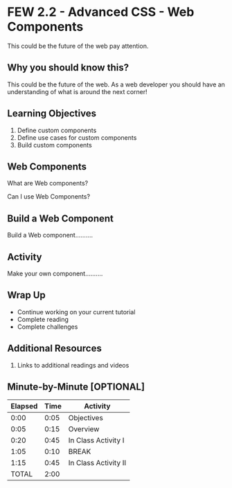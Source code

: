 # FEW 2.2 - Advanced CSS - Web Components

This could be the future of the web pay attention.  

## Why you should know this?

This could be the future of the web. As a web developer you should have an understanding of what is around the next corner! 

## Learning Objectives 

1. Define custom components
1. Define use cases for custom components
1. Build custom components 

## Web Components

What are Web components?

Can I use Web Components?

## Build a Web Component

Build a Web component..........

## Activity 

Make your own component..........

## Wrap Up

- Continue working on your current tutorial
- Complete reading
- Complete challenges

## Additional Resources

1. Links to additional readings and videos

## Minute-by-Minute [OPTIONAL]

| **Elapsed** | **Time**  | **Activity**              |
| ----------- | --------- | ------------------------- |
| 0:00        | 0:05      | Objectives                |
| 0:05        | 0:15      | Overview                  |
| 0:20        | 0:45      | In Class Activity I       |
| 1:05        | 0:10      | BREAK                     |
| 1:15        | 0:45      | In Class Activity II      |
| TOTAL       | 2:00      |                           |
